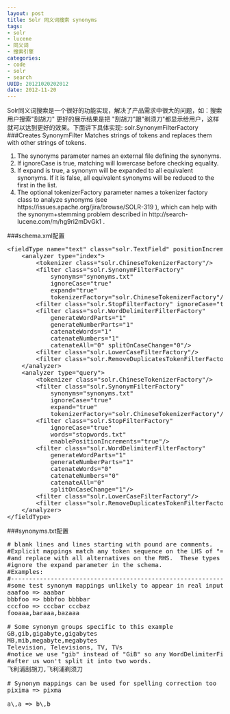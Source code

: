 ```yaml
---
layout: post
title: Solr 同义词搜索 synonyms
tags: 
- solr
- lucene
- 同义词
- 搜索引擎
categories:
- code
- solr
- search
UUID: 20121020202012
date: 2012-11-20
---
```


Solr同义词搜索是一个很好的功能实现，解决了产品需求中很大的问题，如：搜索用户搜索"刮胡刀" 更好的展示结果是把 "刮胡刀"跟"剃须刀"都显示给用户，这样就可以达到更好的效果。下面讲下具体实现:
solr.SynonymFilterFactory
###Creates SynonymFilter
Matches strings of tokens and replaces them with other strings of tokens.
<ol>
<li>The synonyms parameter names an external file defining the synonyms.</li>
<li>If ignoreCase is true, matching will lowercase before checking equality.</li>
<li>If expand is true, a synonym will be expanded to all equivalent synonyms. If it is false, all equivalent synonyms will be reduced to the first in the list.</li>
<li>The optional tokenizerFactory parameter names a tokenizer factory class to analyze synonyms (see https://issues.apache.org/jira/browse/SOLR-319 ), which can help with the synonym+stemming problem described in http://search-lucene.com/m/hg9ri2mDvGk1 .</li>
</ol>

###schema.xml配置
<pre id="xml">
&lt;fieldType name="text" class="solr.TextField" positionIncrementGap="100"&gt;  
    &lt;analyzer type="index"&gt;  
        &lt;tokenizer class="solr.ChineseTokenizerFactory"/&gt;  
        &lt;filter class="solr.SynonymFilterFactory" 
            synonyms="synonyms.txt" 
            ignoreCase="true" 
            expand="true" 
            tokenizerFactory="solr.ChineseTokenizerFactory"/&gt; 
        &lt;filter class="solr.StopFilterFactory" ignoreCase="true" words="stopwords.txt" enablePositionIncrements="true" /&gt;  
        &lt;filter class="solr.WordDelimiterFilterFactory" 
            generateWordParts="1" 
            generateNumberParts="1"   
            catenateWords="1" 
            catenateNumbers="1" 
            catenateAll="0" splitOnCaseChange="0"/&gt;  
        &lt;filter class="solr.LowerCaseFilterFactory"/&gt;  
        &lt;filter class="solr.RemoveDuplicatesTokenFilterFactory"/&gt;
    &lt;/analyzer&gt;  
    &lt;analyzer type="query"&gt;  
        &lt;tokenizer class="solr.ChineseTokenizerFactory"/&gt;  
        &lt;filter class="solr.SynonymFilterFactory"
            synonyms="synonyms.txt" 
            ignoreCase="true"   
            expand="true" 
            tokenizerFactory="solr.ChineseTokenizerFactory"/&gt;  
        &lt;filter class="solr.StopFilterFactory" 
            ignoreCase="true" 
            words="stopwords.txt" 
            enablePositionIncrements="true"/&gt;  
        &lt;filter class="solr.WordDelimiterFilterFactory" 
            generateWordParts="1" 
            generateNumberParts="1"  
            catenateWords="0" 
            catenateNumbers="0" 
            catenateAll="0" 
            splitOnCaseChange="1"/&gt;  
        &lt;filter class="solr.LowerCaseFilterFactory"/&gt;  
        &lt;filter class="solr.RemoveDuplicatesTokenFilterFactory"/&gt;  
    &lt;/analyzer&gt;  
&lt;/fieldType&gt;
</pre>

###synonyms.txt配置
<pre>
# blank lines and lines starting with pound are comments.  
#Explicit mappings match any token sequence on the LHS of "=>"
#and replace with all alternatives on the RHS.  These types of mappings  
#ignore the expand parameter in the schema.  
#Examples:  
#-----------------------------------------------------------------------  
#some test synonym mappings unlikely to appear in real input text  
aaafoo => aaabar  
bbbfoo => bbbfoo bbbbar  
cccfoo => cccbar cccbaz  
fooaaa,baraaa,bazaaa  

# Some synonym groups specific to this example  
GB,gib,gigabyte,gigabytes  
MB,mib,megabyte,megabytes  
Television, Televisions, TV, TVs   
#notice we use "gib" instead of "GiB" so any WordDelimiterFilter coming  
#after us won't split it into two words.  
飞利浦刮胡刀,飞利浦剃须刀  

# Synonym mappings can be used for spelling correction too  
pixima => pixma  

a\,a => b\,b  
</pre>

